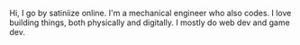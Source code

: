 Hi, I go by satiniize online. I'm a mechanical engineer who also codes. I love building things, both physically and digitally. I mostly do web dev and game dev.
